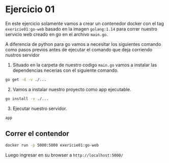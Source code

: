 # Ejercicio 01 

En este ejercicio solamente vamos a crear un contenedor docker con el tag `exericie01:go-web` basado en la imagen `golang:1.14` para correr nuestro servicio web creado en go en el archivo `main.go`.

A diferencia de python para go vamos a necesitar los siguientes comando como pasos previos antes de ejecutar el comando que deja corriendo nustros servidor

1. Situado en la carpeta de nuestro codigo `main.go` vamos a instalar las dependencias necerias con el siguiente comando.

```sh
go get -d -v ./...
```
2. Vamos a instalar nuestro proyecto como app ejecutable.

```sh
go install -v ./...
```

3. Ejecutar nuestro servidor.
```sh
app
```

## Correr el contendor

```sh
docker run -p 5000:5000 exericie01:go-web
```

Luego ingresar en su browser a `http://localhost:5000/`
